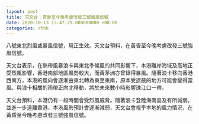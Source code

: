 ```yaml
---
layout: post
title: 天文台：黃昏至今晚考慮改發三號強風信號
date: 2020-10-13 13:47:29.000000000 +08:00
categories: rthk
---
```


八號東北烈風或暴風信號，現正生效。天文台預料，在黃昏至今晚考慮改發三號強風信號。

天文台表示，在熱帶風暴浪卡與東北季候風的共同影響下，本港離岸海域及高地正受烈風影響，香港南部地區風勢較大，而黃茅洲亦曾錄得暴風。隨著浪卡移向香港西南方，本港的風向會逐漸由東北轉為東至東南，原本受遮蔽的地方可能會變得當風。與浪卡相關的雨帶正向北移動，將於未來數小時影響珠江口一帶。

天文台預料，本港仍有一段時間會受烈風威脅。隨著浪卡登陸海南島及有所減弱，並進一步遠離香港，本港風勢預計會逐漸減弱，天文台會視乎本地的風力情況，在黃昏至今晚考慮改發三號強風信號。
